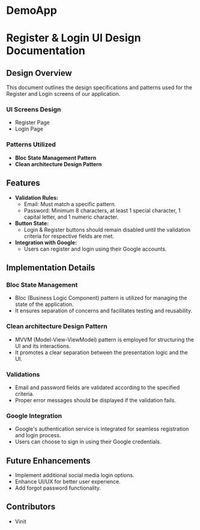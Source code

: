 # DemoApp

# Register & Login UI Design Documentation

## Design Overview
This document outlines the design specifications and patterns used for the Register and Login screens of our application.

### UI Screens Design
- Register Page
- Login Page

### Patterns Utilized
- **Bloc State Management Pattern**
- **Clean architecture Design Pattern**

## Features
- **Validation Rules:**
  - Email: Must match a specific pattern.
  - Password: Minimum 8 characters, at least 1 special character, 1 capital letter, and 1 numeric character.
- **Button State:**
  - Login & Register buttons should remain disabled until the validation criteria for respective fields are met.
- **Integration with Google:**
  - Users can register and login using their Google accounts.

## Implementation Details
### Bloc State Management
- Bloc (Business Logic Component) pattern is utilized for managing the state of the application.
- It ensures separation of concerns and facilitates testing and reusability.

### Clean architecture Design Pattern
- MVVM (Model-View-ViewModel) pattern is employed for structuring the UI and its interactions.
- It promotes a clear separation between the presentation logic and the UI.

### Validations
- Email and password fields are validated according to the specified criteria.
- Proper error messages should be displayed if the validation fails.

### Google Integration
- Google's authentication service is integrated for seamless registration and login process.
- Users can choose to sign in using their Google credentials.

## Future Enhancements
- Implement additional social media login options.
- Enhance UI/UX for better user experience.
- Add forgot password functionality.

## Contributors
- Vinit


